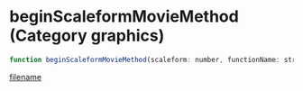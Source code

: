 # beginScaleformMovieMethod (Category graphics)

```js
function beginScaleformMovieMethod(scaleform: number, functionName: string): boolean
```

[filename](beginScaleformMovieMethod_m.md ':include')